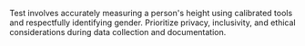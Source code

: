 Test involves accurately measuring a person's height using calibrated tools and respectfully identifying gender. Prioritize privacy, inclusivity, and ethical considerations during data collection and documentation.
